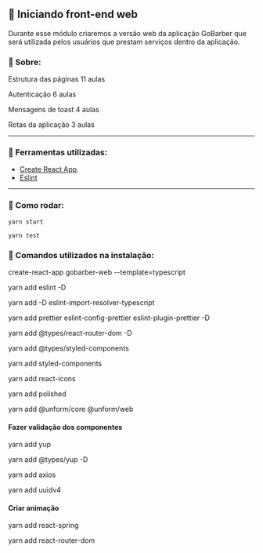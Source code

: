 ## 🚀 Iniciando front-end web

Durante esse módulo criaremos a versão web da aplicação GoBarber que será utilizada pelos usuários que prestam serviços dentro da aplicação.

### 💭 Sobre:

Estrutura das páginas
11 aulas

Autenticação
6 aulas

Mensagens de toast
4 aulas

Rotas da aplicação
3 aulas

---

### 💪 Ferramentas utilizadas:

- [Create React App](https://github.com/facebook/create-react-app).
- [Eslint](https://eslint.org/)

---

### 🥁 Como rodar:

 `yarn start`

 `yarn test`


### 📝 Comandos utilizados na instalação:

create-react-app gobarber-web --template=typescript

yarn add eslint -D

yarn add -D eslint-import-resolver-typescript

yarn add prettier eslint-config-prettier eslint-plugin-prettier -D

yarn add @types/react-router-dom -D

yarn add @types/styled-components



yarn add styled-components

yarn add react-icons

yarn add polished

yarn add @unform/core @unform/web

#### Fazer validação dos componentes

yarn add yup

yarn add @types/yup -D


yarn add axios

yarn add uuidv4

#### Criar animação

yarn add react-spring


yarn add react-router-dom


